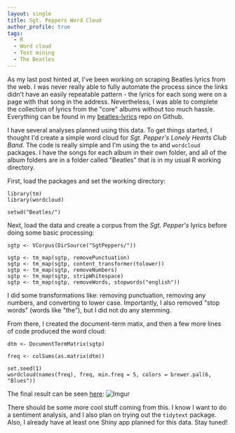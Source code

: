 ```yaml
---
layout: single
title: Sgt. Peppers Word Cloud
author_profile: true
tags: 
  - R
  - Word cloud
  - Text mining
  - The Beatles
---
```


As my last post hinted at, I've been working on scraping Beatles lyrics from the web.  I was never really able to fully automate the process since the links didn't have an easily repeatable pattern - the lyrics for each song were on a page with that song in the address.  Nevertheless, I was able to complete the collection of lyrics from the "core" albums without too much hassle.  Everything can be found in my [beatles-lyrics](https://github.com/tylerlewiscook/beatles-lyrics) repo on Github.

I have several analyses planned using this data.  To get things started, I thought I'd create a simple word cloud for *Sgt. Pepper's Lonely Hearts Club Band*.  The code is really simple and I'm using the `tm` and `wordcloud` packages.  I have the songs for each album in their own folder, and all of the album folders are in a folder called "Beatles" that is in my usual R working directory.

First, load the packages and set the working directory:
```
library(tm)
library(wordcloud)

setwd("Beatles/")
```
Next, load the data and create a corpus from the *Sgt. Pepper's* lyrics before doing some basic processing:
```
sgtp <- VCorpus(DirSource("SgtPeppers/"))

sgtp <- tm_map(sgtp, removePunctuation)
sgtp <- tm_map(sgtp, content_transformer(tolower))
sgtp <- tm_map(sgtp, removeNumbers)
sgtp <- tm_map(sgtp, stripWhitespace)
sgtp <- tm_map(sgtp, removeWords, stopwords("english")) 
```
I did some transformations like: removing punctuation, removing any numbers, and converting to lower case.  Importantly, I also removed "stop words" (words like "the"), but I did not do any stemming.

From there, I created the document-term matix, and then a few more lines of code produced the word cloud:
```
dtm <- DocumentTermMatrix(sgtp)

freq <- colSums(as.matrix(dtm))

set.seed(1)
wordcloud(names(freq), freq, min.freq = 5, colors = brewer.pal(6, "Blues"))
```
The final result can be seen [here](https://i.imgur.com/7DBl1vI.png):
![Imgur](https://i.imgur.com/7DBl1vI.png)

There should be some more cool stuff coming from this. I know I want to do a sentiment analysis, and I also plan on trying out the `tidytext` package.  Also, I already have at least one Shiny app planned for this data.  Stay tuned!
